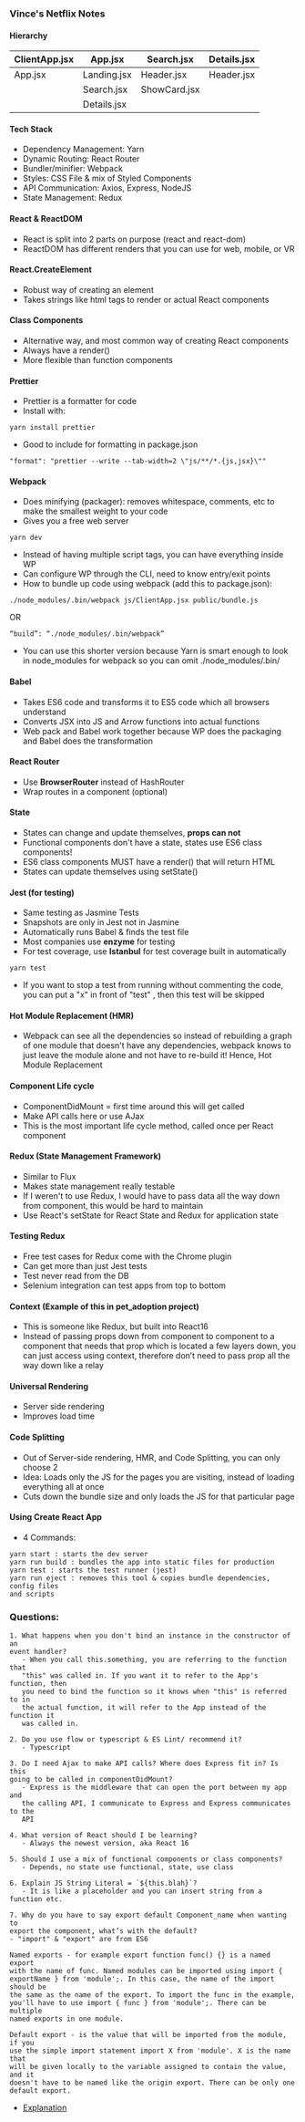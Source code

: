 ### Vince's Netflix Notes

#### Hierarchy

| ClientApp.jsx | App.jsx     | Search.jsx   | Details.jsx |
| ------------- | ----------- | ------------ | ----------- |
| App.jsx       | Landing.jsx | Header.jsx   | Header.jsx  |
|               | Search.jsx  | ShowCard.jsx |
|               | Details.jsx |

#### Tech Stack

- Dependency Management: Yarn
- Dynamic Routing: React Router
- Bundler/minifier: Webpack
- Styles: CSS File & mix of Styled Components
- API Communication: Axios, Express, NodeJS
- State Management: Redux

#### React & ReactDOM

- React is split into 2 parts on purpose (react and react-dom)
- ReactDOM has different renders that you can use for web, mobile, or VR

#### React.CreateElement

- Robust way of creating an element
- Takes strings like html tags to render or actual React components

#### Class Components

- Alternative way, and most common way of creating React components
- Always have a render()
- More flexible than function components

#### Prettier

- Prettier is a formatter for code
- Install with:

```
yarn install prettier
```

- Good to include for formatting in package.json

```
"format": "prettier --write --tab-width=2 \"js/**/*.{js,jsx}\""
```

#### Webpack

- Does minifying (packager): removes whitespace, comments, etc to make the
  smallest weight to your code
- Gives you a free web server

```
yarn dev
```

- Instead of having multiple script tags, you can have everything inside WP
- Can configure WP through the CLI, need to know entry/exit points
- How to bundle up code using webpack (add this to package.json):

```
./node_modules/.bin/webpack js/ClientApp.jsx public/bundle.js
```

OR

```
“build”: “./node_modules/.bin/webpack”
```

- You can use this shorter version because Yarn is smart enough to look in
  node_modules for webpack so you can omit ./node_modules/.bin/

#### Babel

- Takes ES6 code and transforms it to ES5 code which all browsers understand
- Converts JSX into JS and Arrow functions into actual functions
- Web pack and Babel work together because WP does the packaging and Babel does
  the transformation

#### React Router

- Use **BrowserRouter** instead of HashRouter
- Wrap routes in a <Switch> component (optional)

#### State

- States can change and update themselves, **props can not**
- Functional components don't have a state, states use ES6 class components!
- ES6 class components MUST have a render() that will return HTML
- States can update themselves using setState()

#### Jest (for testing)

- Same testing as Jasmine Tests
- Snapshots are only in Jest not in Jasmine
- Automatically runs Babel & finds the test file
- Most companies use **enzyme** for testing
- For test coverage, use **Istanbul** for test coverage built in automatically

```
yarn test
```

- If you want to stop a test from running without commenting the code, you can
  put a "x" in front of "test" , then this test will be skipped

#### Hot Module Replacement (HMR)

- Webpack can see all the dependencies so instead of rebuilding a graph of one
  module that doesn't have any dependencies, webpack knows to just leave the
  module alone and not have to re-build it! Hence, Hot Module Replacement

#### Component Life cycle

- ComponentDidMount = first time around this will get called
- Make API calls here or use AJax
- This is the most important life cycle method, called once per React component

#### Redux (State Management Framework)

- Similar to Flux
- Makes state management really testable
- If I weren't to use Redux, I would have to pass data all the way down from
  component, this would be hard to maintain
- Use React's setState for React State and Redux for application state

#### Testing Redux

- Free test cases for Redux come with the Chrome plugin
- Can get more than just Jest tests
- Test never read from the DB
- Selenium integration can test apps from top to bottom

#### Context (Example of this in pet_adoption project)

- This is someone like Redux, but built into React16
- Instead of passing props down from component to component to a component that
  needs that prop which is located a few layers down, you can just access using
  context, therefore don’t need to pass prop all the way down like a relay

#### Universal Rendering

- Server side rendering
- Improves load time

#### Code Splitting

- Out of Server-side rendering, HMR, and Code Splitting, you can only choose 2
- Idea: Loads only the JS for the pages you are visiting, instead of loading
  everything all at once
- Cuts down the bundle size and only loads the JS for that particular page

#### Using Create React App

- 4 Commands:

```
yarn start : starts the dev server
yarn run build : bundles the app into static files for production
yarn test : starts the test runner (jest)
yarn run eject : removes this tool & copies bundle dependencies, config files
and scripts
```

### Questions:

    1. What happens when you don't bind an instance in the constructor of an
    event handler?
       - When you call this.something, you are referring to the function that
       "this" was called in. If you want it to refer to the App's function, then
       you need to bind the function so it knows when "this" is referred to in
       the actual function, it will refer to the App instead of the function it
       was called in.

    2. Do you use flow or typescript & ES Lint/ recommend it?
       - Typescript

    3. Do I need Ajax to make API calls? Where does Express fit in? Is this
    going to be called in componentDidMount?
       - Express is the middleware that can open the port between my app and
       the calling API, I communicate to Express and Express communicates to the
       API

    4. What version of React should I be learning?
       - Always the newest version, aka React 16

    5. Should I use a mix of functional components or class components?
       - Depends, no state use functional, state, use class

    6. Explain JS String Literal = `${this.blah}`?
       - It is like a placeholder and you can insert string from a function etc.

    7. Why do you have to say export default Component_name when wanting to
    export the component, what’s with the default?
    - "import" & "export" are from ES6

    Named exports - for example export function func() {} is a named export
    with the name of func. Named modules can be imported using import {
    exportName } from 'module';. In this case, the name of the import should be
    the same as the name of the export. To import the func in the example,
    you'll have to use import { func } from 'module';. There can be multiple
    named exports in one module.

    Default export - is the value that will be imported from the module, if you
    use the simple import statement import X from 'module'. X is the name that
    will be given locally to the variable assigned to contain the value, and it
    doesn't have to be named like the origin export. There can be only one
    default export.

- [Explanation](https://stackoverflow.com/questions/31852933/why-es6-react-component-works-only-with-export-default)
